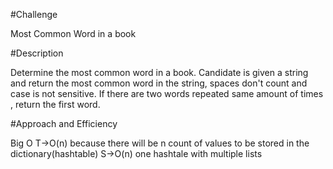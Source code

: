 #Challenge 

Most Common Word in a book

#Description

Determine the most common word in a book. Candidate is given a string and return the most common word in the string, spaces don't count 
and case is not sensitive. If there are two words repeated same amount of times , return the first word.



#Approach and Efficiency 

Big O
T->O(n) because there will be n count of values to be stored in the dictionary(hashtable)
S->O(n) one hashtale with multiple lists 


